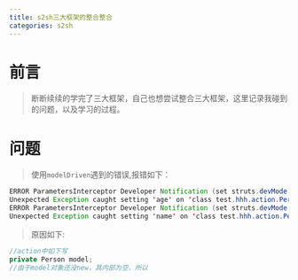 ```yaml
---
title: s2sh三大框架的整合整合
categories: s2sh
---
```

# 前言
> 断断续续的学完了三大框架，自己也想尝试整合三大框架，这里记录我碰到的问题，以及学习的过程。

# 问题
> 使用`modelDriven`遇到的错误,报错如下：

``` java
ERROR ParametersInterceptor Developer Notification (set struts.devMode to false to disable this message):
Unexpected Exception caught setting 'age' on 'class test.hhh.action.PersonAction: Error setting expression 'age' with value '20'
ERROR ParametersInterceptor Developer Notification (set struts.devMode to false to disable this message):
Unexpected Exception caught setting 'name' on 'class test.hhh.action.PersonAction: Error setting expression 'name' with value 'hhh'
```
> 原因如下:

``` java
//action中如下写
private Person model;
//由于model对象还没new，其内部为空，所以
```
